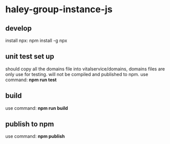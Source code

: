 # haley-group-instance-js

## develop
install npx: 
    npm install -g npx

## unit test set up
should copy all the domains file into vitalservice/domains, domains files are only use for testing. will not be compiled and published to npm.
use command: **npm run test**

## build
use command: **npm run build**


## publish to npm
use command: **npm publish**